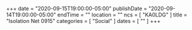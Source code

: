 +++
date = "2020-09-15T19:00:00-05:00"
publishDate = "2020-09-14T19:00:00-05:00"
endTime = ""
location = ""
ncs = [ "KA0LDG" ]
title = "Isolation Net 0915"
categories = [ "Social" ]
dates = [ "" ]
+++
